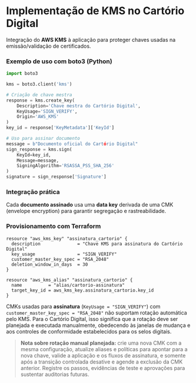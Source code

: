 # Implementação de KMS no Cartório Digital

Integração do **AWS KMS** à aplicação para proteger chaves usadas na emissão/validação de certificados.

### Exemplo de uso com boto3 (Python)
```python
import boto3

kms = boto3.client('kms')

# Criação de chave mestra
response = kms.create_key(
    Description='Chave mestra do Cartório Digital',
    KeyUsage='SIGN_VERIFY',
    Origin='AWS_KMS'
)
key_id = response['KeyMetadata']['KeyId']

# Uso para assinar documento
message = b"Documento oficial do Cartório Digital"
sign_response = kms.sign(
    KeyId=key_id,
    Message=message,
    SigningAlgorithm='RSASSA_PSS_SHA_256'
)
signature = sign_response['Signature']
```

### Integração prática
Cada **documento assinado** usa uma **data key** derivada de uma CMK (envelope encryption)
para garantir segregação e rastreabilidade.

### Provisionamento com Terraform
```hcl
resource "aws_kms_key" "assinatura_cartorio" {
  description              = "Chave KMS para assinatura do Cartório Digital"
  key_usage                = "SIGN_VERIFY"
  customer_master_key_spec = "RSA_2048"
  deletion_window_in_days  = 30
}

resource "aws_kms_alias" "assinatura_cartorio" {
  name          = "alias/cartorio-assinatura"
  target_key_id = aws_kms_key.assinatura_cartorio.key_id
}
```

CMKs usadas para **assinatura** (`KeyUsage = "SIGN_VERIFY"`) com `customer_master_key_spec = "RSA_2048"`
não suportam rotação automática pelo KMS. Para o Cartório Digital, isso significa que a rotação deve ser
planejada e executada manualmente, obedecendo às janelas de mudança e aos controles de conformidade
estabelecidos para os selos digitais.

> **Nota sobre rotação manual planejada:** crie uma nova CMK com a mesma configuração, atualize aliases
> e políticas para apontar para a nova chave, valide a aplicação e os fluxos de assinatura, e somente após
> a transição controlada desative e agende a exclusão da CMK anterior. Registre os passos, evidências de
> teste e aprovações para sustentar auditorias futuras.

